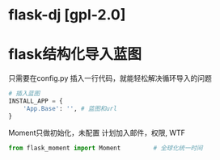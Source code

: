 # flask-dj  [gpl-2.0]
# flask结构化导入蓝图

只需要在config.py 插入一行代码，就能轻松解决循环导入的问题

```python
# 插入蓝图
INSTALL_APP = {
    'App.Base': '', # 蓝图和url
}
```

Moment只做初始化，未配置
计划加入邮件，权限, WTF
```python
from flask_moment import Moment         # 全球化统一时间
```